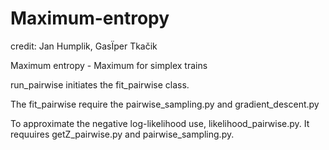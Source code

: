 # Maximum-entropy
credit: Jan Humplik, GasÏper Tkačik

Maximum entropy - Maximum for simplex trains

run_pairwise initiates the fit_pairwise class.

The fit_pairwise require the pairwise_sampling.py and gradient_descent.py

To approximate the negative log-likelihood use, likelihood_pairwise.py. It requuires getZ_pairwise.py and pairwise_sampling.py.


